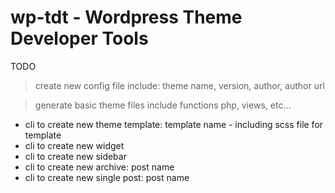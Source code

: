 # wp-tdt - Wordpress Theme Developer Tools

TODO
> create new config file include: theme name, version, author, author url

> generate basic theme files include functions php, views, etc...

* cli to create new theme template: template name - including scss file for template
* cli to create new widget
* cli to create new sidebar
* cli to create new archive: post name
* cli to create new single post: post name
